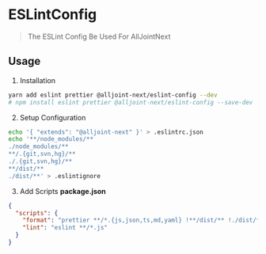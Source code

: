 # ESLintConfig

> The ESLint Config Be Used For AllJointNext

## Usage

1. Installation

```sh
yarn add eslint prettier @alljoint-next/eslint-config --dev
# npm install eslint prettier @alljoint-next/eslint-config --save-dev
```

2. Setup Configuration

```sh
echo '{ "extends": "@alljoint-next" }' > .eslintrc.json
echo '**/node_modules/**
./node_modules/**
**/.{git,svn,hg}/**
./.{git,svn,hg}/**
**/dist/**
./dist/**' > .eslintignore
```

3. Add Scripts
   **package.json**

```json
{
  "scripts": {
    "format": "prettier **/*.{js,json,ts,md,yaml} !**/dist/** !./dist/** --write --no-semi --single-quote && yarn lint --fix",
    "lint": "eslint **/*.js"
  }
}
```

